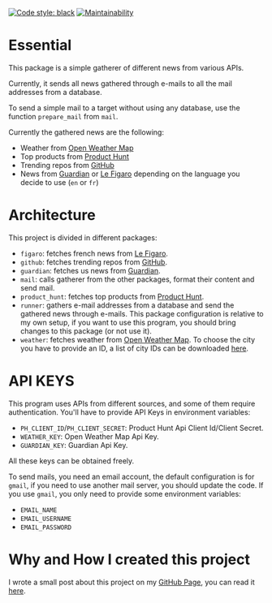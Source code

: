 [![Code style: black](https://img.shields.io/badge/code%20style-black-000000.svg)](https://github.com/psf/black)
[![Maintainability](https://api.codeclimate.com/v1/badges/0a7fa5b1833812224f02/maintainability)](https://codeclimate.com/github/Smlep/smlepNews/maintainability)

Essential
=========

This package is a simple gatherer of different news from various APIs.

Currently, it sends all news gathered through e-mails to all the mail addresses from a database.

To send a simple mail to a target without using any database, use the function `prepare_mail` from `mail`.

Currently the gathered news are the following:

- Weather from [Open Weather Map](https://openweathermap.org)
- Top products from [Product Hunt](https://www.producthunt.com)
- Trending repos from [GitHub](https://github.com)
- News from [Guardian](https://www.theguardian.com) or [Le Figaro](http://www.lefigaro.fr) depending on the language you decide to use (`en` or `fr`)

Architecture
============

This project is divided in different packages:

- `figaro`: fetches french news from [Le Figaro](http://www.lefigaro.fr).
- `github`: fetches trending repos from [GitHub](https://github.com).
- `guardian`: fetches us news from [Guardian](https://www.theguardian.com).
- `mail`: calls gatherer from the other packages, format their content and send mail.
- `product_hunt`: fetches top products from [Product Hunt](https://www.producthunt.com).
- `runner`: gathers e-mail addresses from a database and send the gathered news through e-mails. This package configuration is relative to my own setup, if you want to use this program, you should bring changes to this package (or not use it).
- `weather`: fetches weather from [Open Weather Map](https://openweathermap.org). To choose the city you have to provide an ID, a list of city IDs can be downloaded [here](http://bulk.openweathermap.org/sample/).

API KEYS
========

This program uses APIs from different sources, and some of them require authentication.
You'll have to provide API Keys in environment variables:

- `PH_CLIENT_ID`/`PH_CLIENT_SECRET`: Product Hunt Api Client Id/Client Secret.
- `WEATHER_KEY`: Open Weather Map Api Key.
- `GUARDIAN_KEY`: Guardian Api Key.

All these keys can be obtained freely.

To send mails, you need an email account, the default configuration is for `gmail`,
if you need to use another mail server, you should update the code. If you use
`gmail`, you only need to provide some environment variables:

- `EMAIL_NAME`
- `EMAIL_USERNAME`
- `EMAIL_PASSWORD`

Why and How I created this project
==================================

I wrote a small post about this project on my [GitHub Page](https://smlep.github.io), you can read it [here](https://smlep.github.io/jekyll/update/2019/02/01/smlepnews.html).
